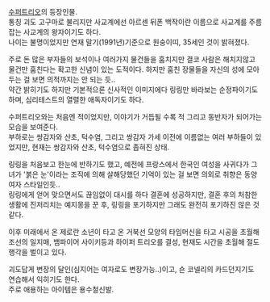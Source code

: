 [수퍼트리오](%EC%88%98%ED%8D%BC%ED%8A%B8%EB%A6%AC%EC%98%A4.md)의 등장인물.  
통칭 괴도 고구마로 불리지만 사교계에선 아르센 뒤폰 백작이란 이름으로 사교계를 주름잡는 사교계의 왕자이기도 하다.  
나이는 불명이었지만 연재 말기(1991년)기준으로 원숭이띠, 35세인 것이 밝혀졌다.

주로 돈 많은 부자들의 보석이나 여러가지 물건들을 훔치지만 결코 사람은 해치지않고 물건만 훔친다는 확고한 신념이 있는 도적이다. 하지만 훔친
장물들을 자신의 성에 모아두는 걸 보면 의적까지는 안 되는 듯..  
약간 밝히기도 하지만 기본적으론 신사적인 이미지에다 링링만 바라보는 순정파이기도 하며, 심리테스트의 열렬한 애독자이기도 하다.

수퍼트리오와는 처음엔 적이었지만, 이야기가 거듭될 수록 적 그리고 동반자가 되어가는 모습을 보여준다.  
부하로는 쌍감자와 산초, 턱수염, 그리고 쌍감자 가세 이전에 이름없는 여러 부하들이 있었지만, 현재는 쌍감자와 산초, 턱수염으로 좁혀진
상태.

링링을 처음보고 한눈에 반하기도 했고, 예전에 프랑스에서 한국인 여성을 사귀다가 그녀가 '붉은 눈'이라는 조직에 의해 살해당했던 기억이 있는
걸 보면 의외로 취향은 동양여자 스타일인듯..  
링링에게 얻어 맞으면서도 끊임없이 대시를 하다 결혼에 성공하지만, 결혼 후의 처참한 생활에 진저리치는 예지몽을 꾼 후, 링링을 포기하지만
그래도 완전히 포기하진 않은 것 같다.

이후 미래에서 온 제로란 소년이 타고 온 거북선 모양의 타임머신을 타고 시공을 초월해 조선의 일지매, 뱀파이어 사이키등과 하이퍼 트리오를
결성, 현재도 시간을 초월해 절도행각을 벌이고 있다.  

괴도답게 변장의 달인(심지어는 여자로도 변장가능..)이고, 숀 코넬리의 카드던지기도 연습해서 익히기도 한다.  
주로 애용하는 아이템은 용수철신발.

